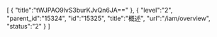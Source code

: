 [
	{
		"title":"tWJPAO9lvS3burKJvQn6JA=="
	},
	{
		"level":"2",
		"parent_id":"15324",
		"id":"15325",
		"title":"概述",
		"url":"/iam/overview",
		"status":"2"
	}
]